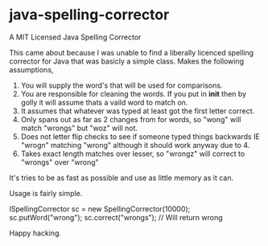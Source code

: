 # java-spelling-corrector
A MIT Licensed Java Spelling Corrector

This came about because I was unable to find a liberally licenced spelling corrector for Java that was basicly a simple class. 
Makes the following assumptions,

1. You will supply the word's that will be used for comparisons.
2. You are responsible for cleaning the words. If you put in __init__ then by golly it will assume thats a vaild word to match on.
3. It assumes that whatever was typed at least got the first letter correct.
4. Only spans out as far as 2 changes from for words, so "wong" will match "wrongs" but "woz" will not.
5. Does not letter flip checks to see if someone typed things backwards IE "wrogn" matching "wrong" although it should work anyway due to 4.
6. Takes exact length matches over lesser, so "wrongz" will correct to "wrongs" over "wrong"

It's tries to be as fast as possible and use as little memory as it can.

Usage is fairly simple.

ISpellingCorrector sc = new SpellingCorrector(10000);
sc.putWord("wrong");
sc.correct("wrongs"); // Will return wrong

Happy hacking.